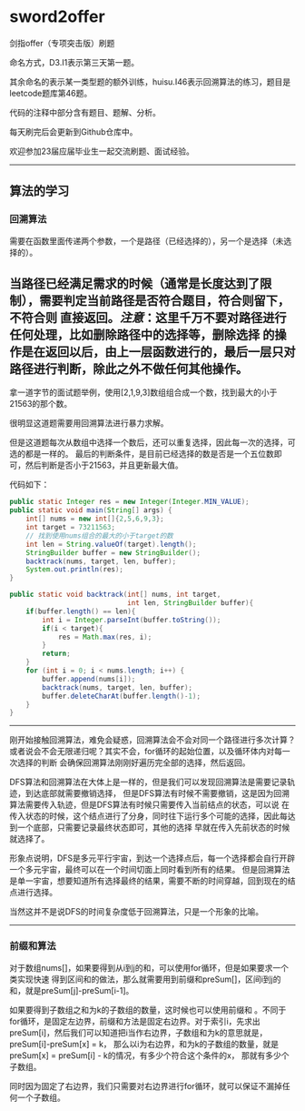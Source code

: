 # sword2offer
剑指offer（专项突击版）刷题

命名方式，D3.I1表示第三天第一题。

其余命名的表示某一类型题的额外训练，huisu.I46表示回溯算法的练习，题目是leetcode题库第46题。

代码的注释中部分含有题目、题解、分析。

每天刷完后会更新到Github仓库中。

欢迎参加23届应届毕业生一起交流刷题、面试经验。


---
## 算法的学习
### 回溯算法
需要在函数里面传递两个参数，一个是路径（已经选择的），另一个是选择（未选择的）。

当路径已经满足需求的时候（通常是长度达到了限制），需要判定当前路径是否符合题目，符合则留下，不符合则
直接返回。_**注意**_：这里千万不要对路径进行任何处理，比如删除路径中的选择等，删除选择
的操作是在返回以后，由上一层函数进行的，最后一层只对路径进行判断，除此之外不做任何其他操作。
---
拿一道字节的面试题举例，使用[2,1,9,3]数组组合成一个数，找到最大的小于21563的那个数。

很明显这道题需要用回溯算法进行暴力求解。

但是这道题每次从数组中选择一个数后，还可以重复选择，因此每一次的选择，可选的都是一样的。
最后的判断条件，是目前已经选择的数是否是一个五位数即可，然后判断是否小于21563，并且更新最大值。

代码如下：
```java
public static Integer res = new Integer(Integer.MIN_VALUE);
public static void main(String[] args) {
    int[] nums = new int[]{2,5,6,9,3};
    int target = 73211563;
    // 找到使用nums组合的最大的小于target的数
    int len = String.valueOf(target).length();
    StringBuilder buffer = new StringBuilder();
    backtrack(nums, target, len, buffer);
    System.out.println(res);
}

public static void backtrack(int[] nums, int target,
                             int len, StringBuilder buffer){
    if(buffer.length() == len){
        int i = Integer.parseInt(buffer.toString());
        if(i < target){
            res = Math.max(res, i);
        }
        return;
    }
    for (int i = 0; i < nums.length; i++) {
        buffer.append(nums[i]);
        backtrack(nums, target, len, buffer);
        buffer.deleteCharAt(buffer.length()-1);
    }
}
```
---
刚开始接触回溯算法，难免会疑惑，回溯算法会不会对同一个路径进行多次计算？
或者说会不会无限递归呢？其实不会，for循环的起始位置，以及循环体内对每一次选择的判断
会确保回溯算法刚刚好遍历完全部的选择，然后返回。

DFS算法和回溯算法在大体上是一样的，但是我们可以发现回溯算法是需要记录轨迹，到达底部就需要撤销选择，
但是DFS算法有时候不需要撤销，这是因为回溯算法需要传入轨迹，但是DFS算法有时候只需要传入当前结点的状态，可以说
在传入状态的时候，这个结点进行了分身，同时往下运行多个可能的选择，因此每达到一个底部，只需要记录最终状态即可，其他的选择
早就在传入先前状态的时候就选择了。

形象点说明，DFS是多元平行宇宙，到达一个选择点后，每一个选择都会自行开辟一个多元宇宙，最终可以在一个时间切面上同时看到所有的结果。
但是回溯算法是单一宇宙，想要知道所有选择最终的结果，需要不断的时间穿越，回到现在的结点进行选择。

当然这并不是说DFS的时间复杂度低于回溯算法，只是一个形象的比喻。

---

### 前缀和算法

对于数组nums[]，如果要得到从i到j的和，可以使用for循环，但是如果要求一个类实现快速
得到区间和的做法，那么就需要用到前缀和preSum[]，区间i到j的和，就是preSum[j]-preSum[i-1]。


如果要得到子数组之和为k的子数组的数量，这时候也可以使用前缀和
。不同于for循环，是固定左边界，前缀和方法是固定右边界。对于索引i，先求出 preSum[i]，然后我们可以知道把i当作右边界，子数组和为k的意思就是，preSum[i]-preSum[x] = k，
那么以i为右边界，和为k的子数组的数量，就是preSum[x] = preSum[i] - k的情况，有多少个符合这个条件的x，
那就有多少个子数组。

同时因为固定了右边界，我们只需要对右边界进行for循环，就可以保证不漏掉任何一个子数组。

